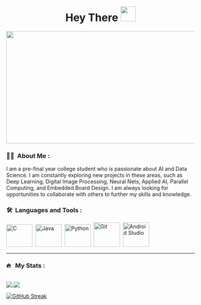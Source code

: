 <h1 align="center">Hey There <img src="https://media.giphy.com/media/hvRJCLFzcasrR4ia7z/giphy.gif" width="40"></h1>

<p align="center"><img src="https://media.giphy.com/media/dWesBcTLavkZuG35MI/giphy.gif" width="600" height="300"  /></p>

### :man_technologist: &nbsp;About Me :

I am a pre-final year college student who is passionate about AI and Data Science. I am constantly exploring new projects in these areas, such as Deep Learning, Digital Image Processing, Neural Nets, Applied AI, Parallel Computing, and Embedded Board Design. I am always looking for opportunities to collaborate with others to further my skills and knowledge.

### 🛠 &nbsp;Languages and Tools :

<p>
<img src="https://github.com/Y-CHETHAN/Y-CHETHAN/assets/75234991/bdc8d472-f025-471d-9076-ec31a4b5d263" title="C" alt="C" width="70" height="60"/>&nbsp;
<img src="https://github.com/Y-CHETHAN/Y-CHETHAN/assets/75234991/c5789327-6efa-4ff0-a282-ef059cf7bb4f" title="Java" alt="Java" width="70" height="60"/>&nbsp;
<img src="https://github.com/Y-CHETHAN/Y-CHETHAN/assets/75234991/3b621e36-2656-4bf7-8796-984d15b228ab" title="Python" alt="Python" width="70" height="60"/>&nbsp;
<img src="https://github.com/Y-CHETHAN/Y-CHETHAN/assets/75234991/f65231aa-0895-432a-908c-99366bb381bd" title="Git" alt="Git" width="70" height="65"/>&nbsp;
<img src="https://github.com/Y-CHETHAN/Y-CHETHAN/assets/75234991/02d69ea7-d3bc-4187-8134-2f971f89c69c" title="Android Studio" alt="Android Studio" width="70" height="65"/>&nbsp;
</p>

---

### 🔥 &nbsp; My Stats :
<p align="left"><img src="https://komarev.com/ghpvc/?username=Y-CHETHAN&style=flat-square&color=blue" alt=""></p>

<a href="[(https://github.com/anuraghazra/github-readme-stats)](https://readmestats.999857.xyz/api/top-langs/?username=Y-CHETHANlayout=donut&theme=transparent&langs_count=10)">
  <img align="center" src="https://readmestats.999857.xyz/api/top-langs/?username=Y-CHETHAN&layout=donut&theme=transparent&langs_count=10" />
</a>

<a href="(https://readmestats.999857.xyz/api?username=Y-CHETHAN&theme=transparent&show_icons=true&rank_icon=github)">
  <img align="center" src="https://readmestats.999857.xyz/api?username=Y-CHETHAN&theme=transparent&show_icons=true&rank_icon=github" />
</a>

[![GitHub Streak](http://github-readme-streak-stats.herokuapp.com?user=Y-CHETHAN&theme=dark&background=000000)](https://git.io/streak-stats)
